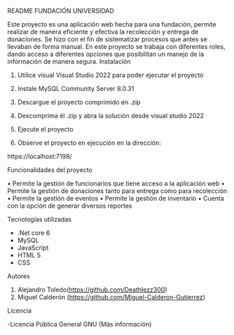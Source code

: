 README FUNDACIÓN UNIVERSIDAD

Este proyecto es una aplicación web hecha para una fundación, permite realizar de manera eficiente y efectiva la recolección y entrega de donaciones. Se hizo con el fin de sistematizar procesos que antes se llevaban de forma manual. En este proyecto se trabaja con diferentes roles, dando acceso a diferentes opciones que posibilitan un manejo de la información de manera segura.
Instalación

1.	Utilice visual Visual Studio 2022 para poder ejecutar el proyecto

2.	Instale MySQL Community Server 8.0.31
 
3.	Descargue el proyecto comprimido en .zip

4.	Descomprima él .zip y abra la solución desde visual studio 2022

5.	Ejecute el proyecto

6.	Observe el proyecto en ejecución en la dirección:

https://localhost:7198/
 
Funcionalidades del proyecto

•	Permite la gestión de funcionarios que tiene acceso a la aplicación web
•	Permite la gestión de donaciones tanto para entrega como para recolección 
•	Permite la gestión de eventos
•	Permite la gestión de inventario
•	Cuenta con la opción de generar diversos reportes

Tecnologías utilizadas

-	.Net core 6
-	MySQL
-	JavaScript
-	HTML 5
-	CSS

Autores

1.	Alejandro Toledo(https://github.com/Deathlezz300)
2.	Miguel Calderón (https://github.com/Miguel-Calderon-Gutierrez)

Licencia

-Licencia Pública General GNU (Más información)
  
